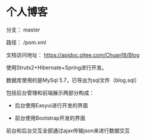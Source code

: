 # 个人博客

分支： master

路径： /pom.xml

文档访问地址： https://apidoc.gitee.com/Chuan18/Blog

使用Struts2+Hibernate+Spring进行开发。

数据库使用的是MySql 5.7，已导出为sql文件（blog.sql）

包括后台管理和前端展示两部分构成：

 * 后台使用Easyui进行开发的界面

 * 前台使用Bootstrap开发的界面

前台和后台交互全部通过ajax传输json来进行数据交互
